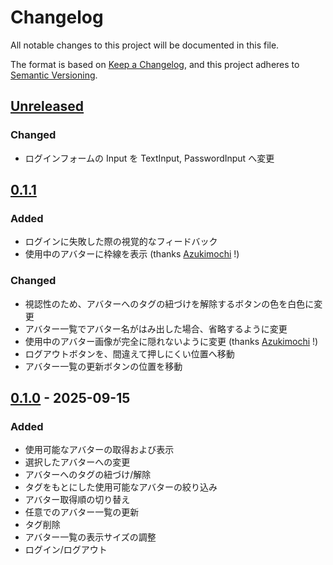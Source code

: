 # Changelog

All notable changes to this project will be documented in this file.

The format is based on [Keep a Changelog](https://keepachangelog.com/en/1.1.0/),
and this project adheres to [Semantic Versioning](https://semver.org/spec/v2.0.0.html).

## [Unreleased]
### Changed
- ログインフォームの Input を TextInput, PasswordInput へ変更

[Unreleased]: https://github.com/pluslatte/vrc-avatar-switcher/compare/v0.1.1...HEAD

## [0.1.1]
### Added
- ログインに失敗した際の視覚的なフィードバック
- 使用中のアバターに枠線を表示 (thanks [Azukimochi](https://github.com/Azukimochi) !)

### Changed
- 視認性のため、アバターへのタグの紐づけを解除するボタンの色を白色に変更
- アバター一覧でアバター名がはみ出した場合、省略するように変更
- 使用中のアバター画像が完全に隠れないように変更 (thanks [Azukimochi](https://github.com/Azukimochi) !)
- ログアウトボタンを、間違えて押しにくい位置へ移動
- アバター一覧の更新ボタンの位置を移動

[0.1.1]: https://github.com/pluslatte/vrc-avatar-switcher/releases/tag/v0.1.1

## [0.1.0] - 2025-09-15
### Added
- 使用可能なアバターの取得および表示
- 選択したアバターへの変更
- アバターへのタグの紐づけ/解除
- タグをもとにした使用可能なアバターの絞り込み
- アバター取得順の切り替え
- 任意でのアバター一覧の更新
- タグ削除
- アバター一覧の表示サイズの調整
- ログイン/ログアウト

[0.1.0]: https://github.com/pluslatte/vrc-avatar-switcher/releases/tag/v0.1.0